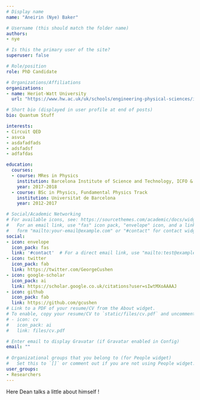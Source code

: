 ```yaml
---
# Display name
name: "Aneirin (Nye) Baker"

# Username (this should match the folder name)
authors:
- nye

# Is this the primary user of the site?
superuser: false

# Role/position
role: PhD Candidate

# Organizations/Affiliations
organizations:
- name: Heriot-Watt University
  url: "https://www.hw.ac.uk/uk/schools/engineering-physical-sciences/institutes/photonics-quantum-sciences.htm"

# Short bio (displayed in user profile at end of posts)
bio: Quantum Stuff

interests:
- Circuit QED
- asvca
- asdafadfads
- adsfadsf
- adfafdas

education:
  courses:
  - course: MRes in Physics
    institution: Barcelona Institute of Science and Technology, ICFO & IFAE
    year: 2017-2018
  - course: BSc in Physics, Fundamental Physics Track
    institution: Universitat de Barcelona
    year: 2012-2017

# Social/Academic Networking
# For available icons, see: https://sourcethemes.com/academic/docs/widgets/#icons
#   For an email link, use "fas" icon pack, "envelope" icon, and a link in the
#   form "mailto:your-email@example.com" or "#contact" for contact widget.
social:
- icon: envelope
  icon_pack: fas
  link: '#contact'  # For a direct email link, use "mailto:test@example.org".
- icon: twitter
  icon_pack: fab
  link: https://twitter.com/GeorgeCushen
- icon: google-scholar
  icon_pack: ai
  link: https://scholar.google.co.uk/citations?user=sIwtMXoAAAAJ
- icon: github
  icon_pack: fab
  link: https://github.com/gcushen
# Link to a PDF of your resume/CV from the About widget.
# To enable, copy your resume/CV to `static/files/cv.pdf` and uncomment the lines below.  
# - icon: cv
#   icon_pack: ai
#   link: files/cv.pdf

# Enter email to display Gravatar (if Gravatar enabled in Config)
email: ""
  
# Organizational groups that you belong to (for People widget)
#   Set this to `[]` or comment out if you are not using People widget.  
user_groups:
- Researchers
---
```


Here Dean talks a little about himself !




